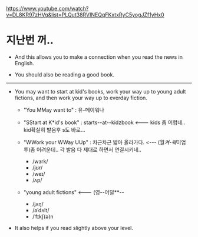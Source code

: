 <https://www.youtube.com/watch?v=DL8KR97zHVg&list=PLQut38RVINEQqFKxtxRyC5yogJZf1yHx0>

 
 # 지난번 꺼.. 
 
 * And this allows you to make a connection when you read the news in English. 
 
 * You should also be reading a good book.
   
    
 
 
  ------------------------------------------------------------------------------------------------------
 
 * You may want to start at kid's books, work your way up to young adult fictions, and then work your way up to everday fiction.
 
   - "You MMay want to" : 유-메이워나
   - "SStart at K*id's book" : starts--at--kidzbook    <--- kids  좀 어렵네.. kid확실히 발음후 s도 바로...
 
   - "WWork your WWay UUp" : 차근차근 밟아 올라가다.  <--- (월*켜-웨*이업투)좀 어려운데.. 각 발음 다 제대로 하면서 연결시키네..
     - /wɜrk/
     - /jʊr/
     - /weɪ/
     - /ʌp/
     
   - "young adult fictions"    <--- (영--어덜**--
     - /jʌŋ/
     - /əˈdʌlt/
     - /ˈfɪkʃ(ə)n
     
 
 * It also helps if you read slightly above your level.
 
 
 
 
 
